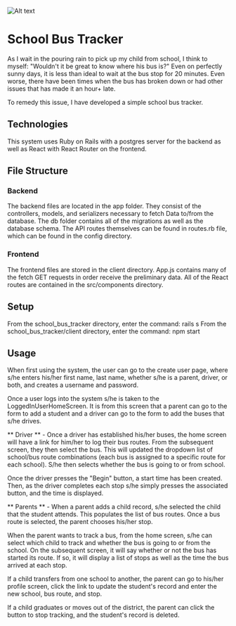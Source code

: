 ![Alt text](/client/src/bus_image.jpeg "a title")

# School Bus Tracker
As I wait in the pouring rain to pick up my child from school, I think to myself: "Wouldn't it be great to know where his bus is?" Even on perfectly sunny days, it is less than ideal to wait at the bus stop for 20 minutes. Even worse, there have been times when the bus has broken down or had other issues that has made it an hour+ late. 

To remedy this issue, I have developed a simple school bus tracker.

## Technologies
This system uses Ruby on Rails with a postgres server for the backend as well as React with React Router on the frontend.

## File Structure
### Backend
The backend files are located in the app folder. They consist of the controllers, models, and serializers necessary to fetch Data to/from the database. 
The db folder contains all of the migrations as well as the database schema.
The API routes themselves can be found in routes.rb file, which can be found in the config directory.

### Frontend
The frontend files are stored in the client directory.
App.js contains many of the fetch GET requests in order receive the preliminary data.
All of the React routes are contained in the src/components directory.
    
## Setup
From the school_bus_tracker directory, enter the command: rails s
From the school_bus_tracker/client directory, enter the command: npm start


## Usage
When first using the system, the user can go to the create user page, where s/he enters his/her first name, last name, whether s/he is a parent, driver, or both, and creates a username and password.

Once a user logs into the system s/he is taken to the LoggedInUserHomeScreen. It is from this screen that a parent can go to the form to add a student and a driver can go to the form to add the buses that s/he drives.

** Driver ** - Once a driver has established his/her buses, the home screen will have a link for him/her to log their bus routes. From the subsequent screen, they then select the bus. This will updated the dropdown list of school/bus route combinations (each bus is assigned to a specific route for each school). S/he then selects whether the bus is going to or from school. 

Once the driver presses the "Begin" button, a start time has been created. Then, as the driver completes each stop s/he simply presses the associated button, and the time is displayed.

** Parents ** - When a parent adds a child record, s/he selected the child that the student attends. This populates the list of bus routes. Once a bus route is selected, the parent chooses his/her stop.

When the parent wants to track a bus, from the home screen, s/he can select which child to track and whether the bus is going to or from the school. On the subsequent screen, it will say whether or not the bus has started its route. If so, it will display a list of stops as well as the time the bus arrived at each stop.

If a child transfers from one school to another, the parent can go to his/her profile screen, click the link to update the student's record and enter the new school, bus route, and stop.

If a child graduates or moves out of the district, the parent can click the button to stop tracking, and the student's record is deleted.